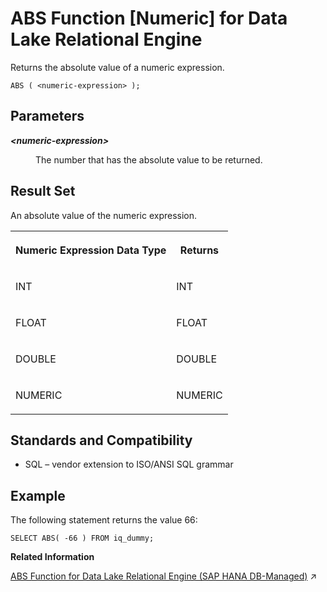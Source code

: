 <!-- loioa532439384f21015be5cb176f7ecbae4 -->

# ABS Function \[Numeric\] for Data Lake Relational Engine

Returns the absolute value of a numeric expression.



```
ABS ( <numeric-expression> );
```



<a name="loioa532439384f21015be5cb176f7ecbae4__ABS_parm1"/>

## Parameters


<dl>
<dt><b>

*<numeric-expression\>*

</b></dt>
<dd>

The number that has the absolute value to be returned.



</dd>
</dl>



<a name="loioa532439384f21015be5cb176f7ecbae4__ABS_returns1"/>

## Result Set

An absolute value of the numeric expression.


<table>
<tr>
<th valign="top">

Numeric Expression Data Type

</th>
<th valign="top">

Returns

</th>
</tr>
<tr>
<td valign="top">

INT

</td>
<td valign="top">

INT

</td>
</tr>
<tr>
<td valign="top">

FLOAT

</td>
<td valign="top">

FLOAT

</td>
</tr>
<tr>
<td valign="top">

DOUBLE

</td>
<td valign="top">

DOUBLE

</td>
</tr>
<tr>
<td valign="top">

NUMERIC

</td>
<td valign="top">

NUMERIC

</td>
</tr>
</table>



<a name="loioa532439384f21015be5cb176f7ecbae4__ABS_standards1"/>

## Standards and Compatibility

-   SQL – vendor extension to ISO/ANSI SQL grammar



<a name="loioa532439384f21015be5cb176f7ecbae4__ABS_examples1"/>

## Example

The following statement returns the value 66:

```
SELECT ABS( -66 ) FROM iq_dummy;
```

**Related Information**  


[ABS Function for Data Lake Relational Engine (SAP HANA DB-Managed)](https://help.sap.com/viewer/a898e08b84f21015969fa437e89860c8/2023_4_QRC/en-US/45f984dcb7e440c4b082a7ef7662f923.html "Returns the absolute value of a numeric expression.") :arrow_upper_right:

